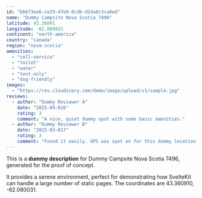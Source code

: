 ```yaml
---
id: "bbbf3ee6-ce29-47e8-8cdb-d24a8c3ca0ed"
name: "Dummy Campsite Nova Scotia 7496"
latitude: 43.36091
longitude: -62.080031
continent: "north-america"
country: "canada"
region: "nova-scotia"
amenities:
  - "cell-service"
  - "toilet"
  - "water"
  - "tent-only"
  - "dog-friendly"
images:
  - "https://res.cloudinary.com/demo/image/upload/v1/sample.jpg"
reviews:
  - author: "Dummy Reviewer A"
    date: "2025-09-016"
    rating: 3
    comment: "A nice, quiet dummy spot with some basic amenities."
  - author: "Dummy Reviewer B"
    date: "2025-03-017"
    rating: 3
    comment: "Found it easily. GPS was spot on for this dummy location."
---
```


This is a **dummy description** for Dummy Campsite Nova Scotia 7496, generated for the proof of concept.

It provides a serene environment, perfect for demonstrating how SvelteKit can handle a large number of static pages. The coordinates are 43.360910, -62.080031.
